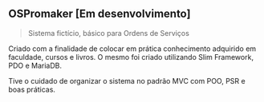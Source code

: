 ## OSPromaker [Em desenvolvimento]
> Sistema fictício, básico para Ordens de Serviços

Criado com a finalidade de colocar em prática conhecimento adquirido em faculdade, cursos e livros. 
O mesmo foi criado utilizando Slim Framework, PDO e MariaDB. 

Tive o cuidado de organizar o sistema no padrão MVC com POO, PSR e boas práticas. 
